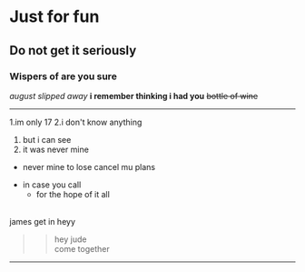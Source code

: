 Just for fun
============
Do not get it seriously
-----------------------
### Wispers of are you sure
_august slipped away_
__i remember thinking i had you__
~~bottle of wine~~
* * *
1.im only 17
2.i don't know anything
 1. but i can see
 2. it was never mine
* never mine to lose
  cancel mu plans
- in case you call
  + for the hope of it all  <br><br>
  
james get in  heyy

>>hey jude<br>
>>come together
---
